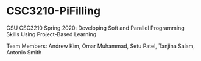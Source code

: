 # CSC3210-PiFilling

GSU CSC3210 Spring 2020: Developing Soft and Parallel Programming Skills Using Project-Based Learning

Team Members: Andrew Kim, Omar Muhammad, Setu Patel, Tanjina Salam, Antonio Smith
